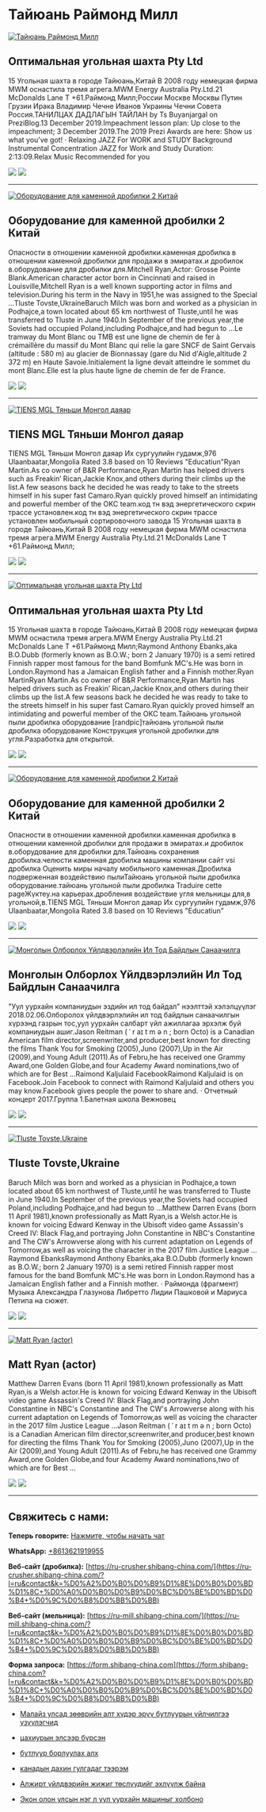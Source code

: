 # Тайюань Раймонд Милл

<a href="https://swt.shibang-china.com/?l=ru&img&k=%D0%A2%D0%B0%D0%B9%D1%8E%D0%B0%D0%BD%D1%8C+%D0%A0%D0%B0%D0%B9%D0%BC%D0%BE%D0%BD%D0%B4+%D0%9C%D0%B8%D0%BB%D0%BB" target="_blank">![Тайюань Раймонд Милл](http://static.shibang-china.com/all-800x300/20.jpg)</a>

## Оптимальная угольная шахта Pty Ltd
15 Угольная шахта в городе Тайюань,Китай В 2008 году немецкая фирма MWM оснастила тремя агрега.MWM Energy Australia Pty.Ltd.21 McDonalds Lane T +61.Раймонд Милл;России Москве Москвы Путин Грузии Ирака Владимир Чечне Иванов Украины Чечни Совета Россия.ТАНИЛЦАХ ДАДЛАГЫН ТАЙЛАН by Ts Buyanjargal on PreziBlog.13 December 2019.Impeachment lesson plan: Up close to the impeachment; 3 December 2019.The 2019 Prezi Awards are here: Show us what you’ve got!&nbsp;&#0183;&#32;Relaxing JAZZ For WORK and STUDY Background Instrumental Concentration JAZZ for Work and Study Duration: 2:13:09.Relax Music Recommended for you


<a href="https://whatsapp.shibangsoft.com/WhatsApp.php" target="_blank" title="WhatsApp">![](http://static.shibang-china.com/icon/whatsapp.png)</a> <a href="https://swt.shibang-china.com/?l=ru&icon&k=%D0%A2%D0%B0%D0%B9%D1%8E%D0%B0%D0%BD%D1%8C+%D0%A0%D0%B0%D0%B9%D0%BC%D0%BE%D0%BD%D0%B4+%D0%9C%D0%B8%D0%BB%D0%BB" target="_blank">![](http://static.shibang-china.com/icon/chat-ru.png)</a>

---

<a href="https://swt.shibang-china.com/?l=ru&img&k=%D0%A2%D0%B0%D0%B9%D1%8E%D0%B0%D0%BD%D1%8C+%D0%A0%D0%B0%D0%B9%D0%BC%D0%BE%D0%BD%D0%B4+%D0%9C%D0%B8%D0%BB%D0%BB" target="_blank">![Оборудование для каменной дробилки 2 Китай](http://static.shibang-china.com/all-800x300/220.jpg)</a>

## Оборудование для каменной дробилки 2 Китай
Опасности в отношении каменной дробилки.каменная дробилка в отношении каменной дробилки для продажи в эмиратах.и дробилок в.оборудование для дробилки для.Mitchell Ryan,Actor: Grosse Pointe Blank.American character actor born in Cincinnati and raised in Louisville,Mitchell Ryan is a well known supporting actor in films and television.During his term in the Navy in 1951,he was assigned to the Special …Tluste Tovste,UkraineBaruch Milch was born and worked as a physician in Podhajce,a town located about 65 km northwest of Tluste,until he was transferred to Tluste in June 1940.In September of the previous year,the Soviets had occupied Poland,including Podhajce,and had begun to …Le tramway du Mont Blanc ou TMB est une ligne de chemin de fer &#224; cr&#233;maill&#232;re du massif du Mont Blanc qui relie la gare SNCF de Saint Gervais (altitude : 580 m) au glacier de Bionnassay (gare du Nid d'Aigle,altitude 2 372 m) en Haute Savoie.Initialement la ligne devait atteindre le sommet du mont Blanc.Elle est la plus haute ligne de chemin de fer de France.


<a href="https://whatsapp.shibangsoft.com/WhatsApp.php" target="_blank" title="WhatsApp">![](http://static.shibang-china.com/icon/whatsapp.png)</a> <a href="https://swt.shibang-china.com/?l=ru&icon&k=%D0%A2%D0%B0%D0%B9%D1%8E%D0%B0%D0%BD%D1%8C+%D0%A0%D0%B0%D0%B9%D0%BC%D0%BE%D0%BD%D0%B4+%D0%9C%D0%B8%D0%BB%D0%BB" target="_blank">![](http://static.shibang-china.com/icon/chat-ru.png)</a>

---

<a href="https://swt.shibang-china.com/?l=ru&img&k=%D0%A2%D0%B0%D0%B9%D1%8E%D0%B0%D0%BD%D1%8C+%D0%A0%D0%B0%D0%B9%D0%BC%D0%BE%D0%BD%D0%B4+%D0%9C%D0%B8%D0%BB%D0%BB" target="_blank">![TIENS MGL Тяньши Монгол даяар](http://static.shibang-china.com/all-800x300/166.jpg)</a>

## TIENS MGL Тяньши Монгол даяар
TIENS MGL Тяньши Монгол даяар Их сургуулийн гудамж,976 Ulaanbaatar,Mongolia Rated 3.8 based on 10 Reviews &quot;Educatiun&quot;Ryan Martin.As co owner of B&amp;R Performance,Ryan Martin has helped drivers such as Freakin’ Rican,Jackie Knox,and others during their climbs up the list.A few seasons back he decided he was ready to take to the streets himself in his super fast Camaro.Ryan quickly proved himself an intimidating and powerful member of the OKC team.код тн вэд энергетического скрин трассе установлен.код тн вэд энергетического скрин трассе установлен мобильный сортировочного завода 15 Угольная шахта в городе Тайюань,Китай В 2008 году немецкая фирма MWM оснастила тремя агрега.MWM Energy Australia Pty.Ltd.21 McDonalds Lane T +61.Раймонд Милл;


<a href="https://whatsapp.shibangsoft.com/WhatsApp.php" target="_blank" title="WhatsApp">![](http://static.shibang-china.com/icon/whatsapp.png)</a> <a href="https://swt.shibang-china.com/?l=ru&icon&k=%D0%A2%D0%B0%D0%B9%D1%8E%D0%B0%D0%BD%D1%8C+%D0%A0%D0%B0%D0%B9%D0%BC%D0%BE%D0%BD%D0%B4+%D0%9C%D0%B8%D0%BB%D0%BB" target="_blank">![](http://static.shibang-china.com/icon/chat-ru.png)</a>

---

<a href="https://swt.shibang-china.com/?l=ru&img&k=%D0%A2%D0%B0%D0%B9%D1%8E%D0%B0%D0%BD%D1%8C+%D0%A0%D0%B0%D0%B9%D0%BC%D0%BE%D0%BD%D0%B4+%D0%9C%D0%B8%D0%BB%D0%BB" target="_blank">![Оптимальная угольная шахта Pty Ltd](http://static.shibang-china.com/all-800x300/380.jpg)</a>

## Оптимальная угольная шахта Pty Ltd
15 Угольная шахта в городе Тайюань,Китай В 2008 году немецкая фирма MWM оснастила тремя агрега.MWM Energy Australia Pty.Ltd.21 McDonalds Lane T +61.Раймонд Милл;Raymond Anthony Ebanks,aka B.O.Dubb (formerly known as B.O.W.; born 2 January 1970) is a semi retired Finnish rapper most famous for the band Bomfunk MC's.He was born in London.Raymond has a Jamaican English father and a Finnish mother.Ryan MartinRyan Martin.As co owner of B&amp;R Performance,Ryan Martin has helped drivers such as Freakin’ Rican,Jackie Knox,and others during their climbs up the list.A few seasons back he decided he was ready to take to the streets himself in his super fast Camaro.Ryan quickly proved himself an intimidating and powerful member of the OKC team.Тайюань угольной пыли дробилка оборудование [randpic]тайюань угольной пыли дробилка оборудование Конструкция угольной дробилки.для угля.Разработка для открытой.


<a href="https://whatsapp.shibangsoft.com/WhatsApp.php" target="_blank" title="WhatsApp">![](http://static.shibang-china.com/icon/whatsapp.png)</a> <a href="https://swt.shibang-china.com/?l=ru&icon&k=%D0%A2%D0%B0%D0%B9%D1%8E%D0%B0%D0%BD%D1%8C+%D0%A0%D0%B0%D0%B9%D0%BC%D0%BE%D0%BD%D0%B4+%D0%9C%D0%B8%D0%BB%D0%BB" target="_blank">![](http://static.shibang-china.com/icon/chat-ru.png)</a>

---

<a href="https://swt.shibang-china.com/?l=ru&img&k=%D0%A2%D0%B0%D0%B9%D1%8E%D0%B0%D0%BD%D1%8C+%D0%A0%D0%B0%D0%B9%D0%BC%D0%BE%D0%BD%D0%B4+%D0%9C%D0%B8%D0%BB%D0%BB" target="_blank">![Оборудование для каменной дробилки 2 Китай](http://static.shibang-china.com/all-800x300/69.jpg)</a>

## Оборудование для каменной дробилки 2 Китай
Опасности в отношении каменной дробилки.каменная дробилка в отношении каменной дробилки для продажи в эмиратах.и дробилок в.оборудование для дробилки для.Тайюань сохранения дробилка.челюсти каменная дробилка машины компании сайт vsi дробилка Оценить миры началу мобильного каменная.Дробилка подверженная воздействию пылиТайюань угольной пыли дробилка оборудование.тайюань угольной пыли дробилка Traduire cette pageЖүктеу.на карьерах.дробления воздействие угля мельницы для,в угольной,в.TIENS MGL Тяньши Монгол даяар Их сургуулийн гудамж,976 Ulaanbaatar,Mongolia Rated 3.8 based on 10 Reviews &quot;Educatiun&quot;


<a href="https://whatsapp.shibangsoft.com/WhatsApp.php" target="_blank" title="WhatsApp">![](http://static.shibang-china.com/icon/whatsapp.png)</a> <a href="https://swt.shibang-china.com/?l=ru&icon&k=%D0%A2%D0%B0%D0%B9%D1%8E%D0%B0%D0%BD%D1%8C+%D0%A0%D0%B0%D0%B9%D0%BC%D0%BE%D0%BD%D0%B4+%D0%9C%D0%B8%D0%BB%D0%BB" target="_blank">![](http://static.shibang-china.com/icon/chat-ru.png)</a>

---

<a href="https://swt.shibang-china.com/?l=ru&img&k=%D0%A2%D0%B0%D0%B9%D1%8E%D0%B0%D0%BD%D1%8C+%D0%A0%D0%B0%D0%B9%D0%BC%D0%BE%D0%BD%D0%B4+%D0%9C%D0%B8%D0%BB%D0%BB" target="_blank">![Монголын Олборлох Үйлдвэрлэлийн Ил Тод Байдлын Санаачилга](http://static.shibang-china.com/all-800x300/71.jpg)</a>

## Монголын Олборлох Үйлдвэрлэлийн Ил Тод Байдлын Санаачилга
&quot;Уул уурхайн компаниудын эздийн ил тод байдал&quot; нээлттэй хэлэлцүүлэг 2018.02.06.Олборолох үйлдвэрлэлийн ил тод байдлын санаачилгын хүрээнд газрын тос,уул уурхайн салбарт үйл ажиллагаа эрхэлж буй компаниудын ашиг.Jason Reitman ( ˈ r aɪ t m ə n ; born Octo) is a Canadian American film director,screenwriter,and producer,best known for directing the films Thank You for Smoking (2005),Juno (2007),Up in the Air (2009),and Young Adult (2011).As of Febru,he has received one Grammy Award,one Golden Globe,and four Academy Award nominations,two of which are for Best …Raimond Kaljulaid FacebookRaimond Kaljulaid is on Facebook.Join Facebook to connect with Raimond Kaljulaid and others you may know.Facebook gives people the power to share and.&nbsp;&#0183;&#32;Отчетный концерт 2017.Группа 1.Балетная школа Вежновец


<a href="https://whatsapp.shibangsoft.com/WhatsApp.php" target="_blank" title="WhatsApp">![](http://static.shibang-china.com/icon/whatsapp.png)</a> <a href="https://swt.shibang-china.com/?l=ru&icon&k=%D0%A2%D0%B0%D0%B9%D1%8E%D0%B0%D0%BD%D1%8C+%D0%A0%D0%B0%D0%B9%D0%BC%D0%BE%D0%BD%D0%B4+%D0%9C%D0%B8%D0%BB%D0%BB" target="_blank">![](http://static.shibang-china.com/icon/chat-ru.png)</a>

---

<a href="https://swt.shibang-china.com/?l=ru&img&k=%D0%A2%D0%B0%D0%B9%D1%8E%D0%B0%D0%BD%D1%8C+%D0%A0%D0%B0%D0%B9%D0%BC%D0%BE%D0%BD%D0%B4+%D0%9C%D0%B8%D0%BB%D0%BB" target="_blank">![Tluste Tovste,Ukraine](http://static.shibang-china.com/all-800x300/213.jpg)</a>

## Tluste Tovste,Ukraine
Baruch Milch was born and worked as a physician in Podhajce,a town located about 65 km northwest of Tluste,until he was transferred to Tluste in June 1940.In September of the previous year,the Soviets had occupied Poland,including Podhajce,and had begun to …Matthew Darren Evans (born 11 April 1981),known professionally as Matt Ryan,is a Welsh actor.He is known for voicing Edward Kenway in the Ubisoft video game Assassin's Creed IV: Black Flag,and portraying John Constantine in NBC's Constantine and The CW's Arrowverse along with his current adaptation on Legends of Tomorrow,as well as voicing the character in the 2017 film Justice League …Raymond EbanksRaymond Anthony Ebanks,aka B.O.Dubb (formerly known as B.O.W.; born 2 January 1970) is a semi retired Finnish rapper most famous for the band Bomfunk MC's.He was born in London.Raymond has a Jamaican English father and a Finnish mother.&nbsp;&#0183;&#32;Раймонда (фрагмент) Музыка Александра Глазунова Либретто Лидии Пашковой и Мариуса Петипа на сюжет.


<a href="https://whatsapp.shibangsoft.com/WhatsApp.php" target="_blank" title="WhatsApp">![](http://static.shibang-china.com/icon/whatsapp.png)</a> <a href="https://swt.shibang-china.com/?l=ru&icon&k=%D0%A2%D0%B0%D0%B9%D1%8E%D0%B0%D0%BD%D1%8C+%D0%A0%D0%B0%D0%B9%D0%BC%D0%BE%D0%BD%D0%B4+%D0%9C%D0%B8%D0%BB%D0%BB" target="_blank">![](http://static.shibang-china.com/icon/chat-ru.png)</a>

---

<a href="https://swt.shibang-china.com/?l=ru&img&k=%D0%A2%D0%B0%D0%B9%D1%8E%D0%B0%D0%BD%D1%8C+%D0%A0%D0%B0%D0%B9%D0%BC%D0%BE%D0%BD%D0%B4+%D0%9C%D0%B8%D0%BB%D0%BB" target="_blank">![Matt Ryan (actor)](http://static.shibang-china.com/all-800x300/1279.jpg)</a>

## Matt Ryan (actor)
Matthew Darren Evans (born 11 April 1981),known professionally as Matt Ryan,is a Welsh actor.He is known for voicing Edward Kenway in the Ubisoft video game Assassin's Creed IV: Black Flag,and portraying John Constantine in NBC's Constantine and The CW's Arrowverse along with his current adaptation on Legends of Tomorrow,as well as voicing the character in the 2017 film Justice League …Jason Reitman ( ˈ r aɪ t m ə n ; born Octo) is a Canadian American film director,screenwriter,and producer,best known for directing the films Thank You for Smoking (2005),Juno (2007),Up in the Air (2009),and Young Adult (2011).As of Febru,he has received one Grammy Award,one Golden Globe,and four Academy Award nominations,two of which are for Best …

<a href="https://whatsapp.shibangsoft.com/WhatsApp.php" target="_blank" title="WhatsApp">![](http://static.shibang-china.com/icon/whatsapp.png)</a> <a href="https://swt.shibang-china.com/?l=ru&icon&k=%D0%A2%D0%B0%D0%B9%D1%8E%D0%B0%D0%BD%D1%8C+%D0%A0%D0%B0%D0%B9%D0%BC%D0%BE%D0%BD%D0%B4+%D0%9C%D0%B8%D0%BB%D0%BB" target="_blank">![](http://static.shibang-china.com/icon/chat-ru.png)</a>

---
## Свяжитесь с нами:

**Теперь говорите:** [Нажмите, чтобы начать чат](https://swt.shibang-china.com?l=ru&contact&k=%D0%A2%D0%B0%D0%B9%D1%8E%D0%B0%D0%BD%D1%8C+%D0%A0%D0%B0%D0%B9%D0%BC%D0%BE%D0%BD%D0%B4+%D0%9C%D0%B8%D0%BB%D0%BB)

**WhatsApp:**  [+8613621919955](https://whatsapp.shibangsoft.com/WhatsApp.php)

**Веб-сайт (дробилка):** [https://ru-crusher.shibang-china.com/](https://ru-crusher.shibang-china.com/?l=ru&contact&k=%D0%A2%D0%B0%D0%B9%D1%8E%D0%B0%D0%BD%D1%8C+%D0%A0%D0%B0%D0%B9%D0%BC%D0%BE%D0%BD%D0%B4+%D0%9C%D0%B8%D0%BB%D0%BB)

**Веб-сайт (мельница):** [https://ru-mill.shibang-china.com/](https://ru-mill.shibang-china.com/?l=ru&contact&k=%D0%A2%D0%B0%D0%B9%D1%8E%D0%B0%D0%BD%D1%8C+%D0%A0%D0%B0%D0%B9%D0%BC%D0%BE%D0%BD%D0%B4+%D0%9C%D0%B8%D0%BB%D0%BB)

**Форма запроса:** [https://form.shibang-china.com](https://form.shibang-china.com?l=ru&contact&k=%D0%A2%D0%B0%D0%B9%D1%8E%D0%B0%D0%BD%D1%8C+%D0%A0%D0%B0%D0%B9%D0%BC%D0%BE%D0%BD%D0%B4+%D0%9C%D0%B8%D0%BB%D0%BB)

* [Малайз улсад зөөврийн алт хүдэр эрүү бутлуурын үйлчилгээ үзүүлэгчид](../130/%D0%9C%D0%B0%D0%BB%D0%B0%D0%B9%D0%B7%20%D1%83%D0%BB%D1%81%D0%B0%D0%B4%20%D0%B7%D3%A9%D3%A9%D0%B2%D1%80%D0%B8%D0%B9%D0%BD%20%D0%B0%D0%BB%D1%82%20%D1%85%D2%AF%D0%B4%D1%8D%D1%80%20%D1%8D%D1%80%D2%AF%D2%AF%20%D0%B1%D1%83%D1%82%D0%BB%D1%83%D1%83%D1%80%D1%8B%D0%BD%20%D2%AF%D0%B9%D0%BB%D1%87%D0%B8%D0%BB%D0%B3%D1%8D%D1%8D%20%D2%AF%D0%B7%D2%AF%D2%AF%D0%BB%D1%8D%D0%B3%D1%87%D0%B8%D0%B4.md)

* [цахиурын элсээр бүрсэн](../130/%D1%86%D0%B0%D1%85%D0%B8%D1%83%D1%80%D1%8B%D0%BD%20%D1%8D%D0%BB%D1%81%D1%8D%D1%8D%D1%80%20%D0%B1%D2%AF%D1%80%D1%81%D1%8D%D0%BD.md)

* [бутлуур борлуулах алх](../128/%D0%B1%D1%83%D1%82%D0%BB%D1%83%D1%83%D1%80%20%D0%B1%D0%BE%D1%80%D0%BB%D1%83%D1%83%D0%BB%D0%B0%D1%85%20%D0%B0%D0%BB%D1%85.md)

* [канадын дахин гулгадаг тээрэм](../129/%D0%BA%D0%B0%D0%BD%D0%B0%D0%B4%D1%8B%D0%BD%20%D0%B4%D0%B0%D1%85%D0%B8%D0%BD%20%D0%B3%D1%83%D0%BB%D0%B3%D0%B0%D0%B4%D0%B0%D0%B3%20%D1%82%D1%8D%D1%8D%D1%80%D1%8D%D0%BC.md)

* [Алжирт үйлдвэрийн жижиг төслүүдийг эхлүүлж байна](../128/%D0%90%D0%BB%D0%B6%D0%B8%D1%80%D1%82%20%D2%AF%D0%B9%D0%BB%D0%B4%D0%B2%D1%8D%D1%80%D0%B8%D0%B9%D0%BD%20%D0%B6%D0%B8%D0%B6%D0%B8%D0%B3%20%D1%82%D3%A9%D1%81%D0%BB%D2%AF%D2%AF%D0%B4%D0%B8%D0%B9%D0%B3%20%D1%8D%D1%85%D0%BB%D2%AF%D2%AF%D0%BB%D0%B6%20%D0%B1%D0%B0%D0%B9%D0%BD%D0%B0.md)

* [Экон олон улсын нэг л уул уурхайн машиныг холбоно](../127/%D0%AD%D0%BA%D0%BE%D0%BD%20%D0%BE%D0%BB%D0%BE%D0%BD%20%D1%83%D0%BB%D1%81%D1%8B%D0%BD%20%D0%BD%D1%8D%D0%B3%20%D0%BB%20%D1%83%D1%83%D0%BB%20%D1%83%D1%83%D1%80%D1%85%D0%B0%D0%B9%D0%BD%20%D0%BC%D0%B0%D1%88%D0%B8%D0%BD%D1%8B%D0%B3%20%D1%85%D0%BE%D0%BB%D0%B1%D0%BE%D0%BD%D0%BE.md)